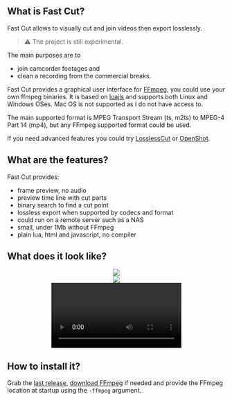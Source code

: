 ## What is Fast Cut?

Fast Cut allows to visually cut and join videos then export losslessly.

> :warning: The project is still experimental.

The main purposes are to
* join camcorder footages and
* clean a recording from the commercial breaks.

Fast Cut provides a graphical user interface for [FFmpeg](https://www.ffmpeg.org/), you could use your own ffmpeg binaries.
It is based on [luajls](https://github.com/javalikescript/luajls) and supports both Linux and Windows OSes.
Mac OS is not supported as I do not have access to.

The main supported format is MPEG Transport Stream (ts, m2ts) to MPEG-4 Part 14 (mp4), but any FFmpeg supported format could be used.

If you need advanced features you could try [LosslessCut](https://github.com/mifi/lossless-cut) or [OpenShot](https://www.openshot.org/).

## What are the features?

Fast Cut provides:
* frame preview, no audio
* preview time line with cut parts
* binary search to find a cut point
* lossless export when supported by codecs and format
* could run on a remote server such as a NAS
* small, under 1Mb without FFmpeg
* plain lua, html and javascript, no compiler

## What does it look like?

<div align="center">
<img src="https://javalikescript.github.io/fcut/screenshot-linux.jpg" />
<br />
<img src="https://javalikescript.github.io/fcut/screenshot-windows.jpg" />
<br />
<video controls>
  <source src="https://javalikescript.github.io/fcut/fcut-sample.mp4" type="video/mp4">
  <p>Sorry, your browser doesn't support embedded videos, click <a href="https://javalikescript.github.io/fcut/fcut-sample.mp4">the link to download</a>.</p>
</video>
</div>

## How to install it?

Grab the [last release](https://github.com/javalikescript/fcut/releases/latest),
[download FFmpeg](https://www.ffmpeg.org/download.html) if needed and provide the FFmpeg location at startup using the `-ffmpeg` argument.
